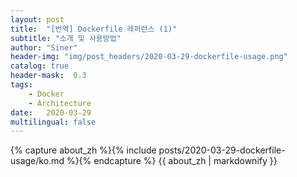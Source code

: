 ```yaml
---
layout: post
title:  "[번역] Dockerfile 레퍼런스 (1)"
subtitle: "소개 및 사용방법"
author: "Siner"
header-img: "img/post_headers/2020-03-29-dockerfile-usage.png"
catalog: true
header-mask:  0.3
tags:
    - Docker
    - Architecture
date:   2020-03-29
multilingual: false
---
```

<!-- Chinese Version -->
<div class="zh post-container">
    {% capture about_zh %}{% include posts/2020-03-29-dockerfile-usage/ko.md %}{% endcapture %}
    {{ about_zh | markdownify }}
</div>
